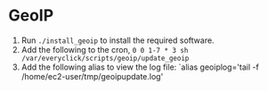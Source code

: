 # GeoIP

1. Run `./install_geoip` to install the required software.
2. Add the following to the cron, `0 0 1-7 * 3 sh /var/everyclick/scripts/geoip/update_geoip`
3. Add the following alias to view the log file: `alias geoiplog='tail -f /home/ec2-user/tmp/geoipupdate.log'
